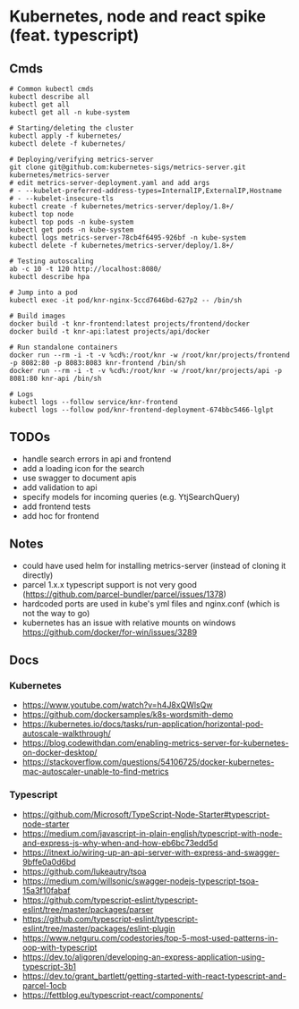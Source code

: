 # Kubernetes, node and react spike (feat. typescript)

## Cmds

```
# Common kubectl cmds
kubectl describe all
kubectl get all
kubectl get all -n kube-system

# Starting/deleting the cluster
kubectl apply -f kubernetes/
kubectl delete -f kubernetes/

# Deploying/verifying metrics-server
git clone git@github.com:kubernetes-sigs/metrics-server.git kubernetes/metrics-server
# edit metrics-server-deployment.yaml and add args
# - --kubelet-preferred-address-types=InternalIP,ExternalIP,Hostname
# - --kubelet-insecure-tls
kubectl create -f kubernetes/metrics-server/deploy/1.8+/
kubectl top node
kubectl top pods -n kube-system
kubectl get pods -n kube-system
kubectl logs metrics-server-78cb4f6495-926bf -n kube-system
kubectl delete -f kubernetes/metrics-server/deploy/1.8+/

# Testing autoscaling
ab -c 10 -t 120 http://localhost:8080/
kubectl describe hpa

# Jump into a pod
kubectl exec -it pod/knr-nginx-5ccd7646bd-627p2 -- /bin/sh

# Build images
docker build -t knr-frontend:latest projects/frontend/docker
docker build -t knr-api:latest projects/api/docker

# Run standalone containers
docker run --rm -i -t -v %cd%:/root/knr -w /root/knr/projects/frontend -p 8082:80 -p 8083:8083 knr-frontend /bin/sh
docker run --rm -i -t -v %cd%:/root/knr -w /root/knr/projects/api -p 8081:80 knr-api /bin/sh

# Logs
kubectl logs --follow service/knr-frontend
kubectl logs --follow pod/knr-frontend-deployment-674bbc5466-lglpt

```

## TODOs

- handle search errors in api and frontend
- add a loading icon for the search
- use swagger to document apis
- add validation to api
- specify models for incoming queries (e.g. YtjSearchQuery)
- add frontend tests
- add hoc for frontend

## Notes

- could have used helm for installing metrics-server (instead of cloning it directly)
- parcel 1.x.x typescript support is not very good (https://github.com/parcel-bundler/parcel/issues/1378)
- hardcoded ports are used in kube's yml files and nginx.conf (which is not the way to go)
- kubernetes has an issue with relative mounts on windows https://github.com/docker/for-win/issues/3289

## Docs

### Kubernetes

- https://www.youtube.com/watch?v=h4J8xQWlsQw
- https://github.com/dockersamples/k8s-wordsmith-demo
- https://kubernetes.io/docs/tasks/run-application/horizontal-pod-autoscale-walkthrough/
- https://blog.codewithdan.com/enabling-metrics-server-for-kubernetes-on-docker-desktop/
- https://stackoverflow.com/questions/54106725/docker-kubernetes-mac-autoscaler-unable-to-find-metrics

### Typescript

- https://github.com/Microsoft/TypeScript-Node-Starter#typescript-node-starter
- https://medium.com/javascript-in-plain-english/typescript-with-node-and-express-js-why-when-and-how-eb6bc73edd5d
- https://itnext.io/wiring-up-an-api-server-with-express-and-swagger-9bffe0a0d6bd
- https://github.com/lukeautry/tsoa
- https://medium.com/willsonic/swagger-nodejs-typescript-tsoa-15a3f10fabaf
- https://github.com/typescript-eslint/typescript-eslint/tree/master/packages/parser
- https://github.com/typescript-eslint/typescript-eslint/tree/master/packages/eslint-plugin
- https://www.netguru.com/codestories/top-5-most-used-patterns-in-oop-with-typescript
- https://dev.to/aligoren/developing-an-express-application-using-typescript-3b1
- https://dev.to/grant_bartlett/getting-started-with-react-typescript-and-parcel-1ocb
- https://fettblog.eu/typescript-react/components/
